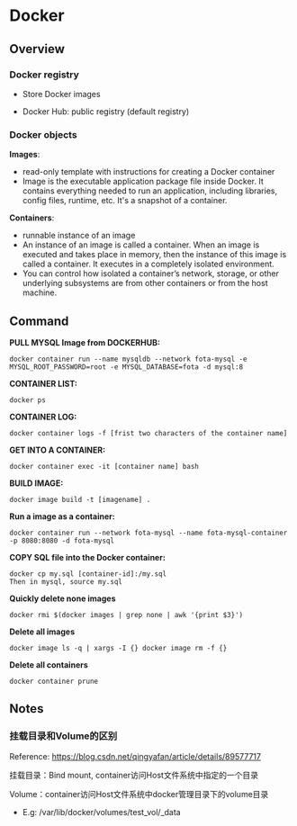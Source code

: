 # Docker

## Overview

### Docker registry

* Store Docker images

* Docker Hub: public registry (default registry)

### Docker objects

**Images**: 

* read-only template with instructions for creating a Docker container
* Image is the executable application package file inside Docker. It contains everything needed to run an application, including libraries, config files, runtime, etc. It's a snapshot of a container. 

**Containers**: 

* runnable instance of an image
* An instance of an image is called a container. When an image is executed and takes place in memory, then the instance of this image is called a container. It executes in a completely isolated environment.
* You can control how isolated a container’s network, storage, or other underlying subsystems are from other containers or from the host machine.



## Command

**PULL MYSQL Image from DOCKERHUB:**

```shell
docker container run --name mysqldb --network fota-mysql -e MYSQL_ROOT_PASSWORD=root -e MYSQL_DATABASE=fota -d mysql:8
```

**CONTAINER LIST:**

```shell
docker ps
```

**CONTAINER LOG:**

```
docker container logs -f [frist two characters of the container name]
```

**GET INTO A CONTAINER:**

```
docker container exec -it [container name] bash
```

**BUILD IMAGE:**

```
docker image build -t [imagename] .
```

**Run a image as a container:**

```
docker container run --network fota-mysql --name fota-mysql-container -p 8080:8080 -d fota-mysql
```

**COPY SQL file into the Docker container:**

```shell
docker cp my.sql [container-id]:/my.sql
Then in mysql, source my.sql
```

**Quickly delete none images**

```shell
docker rmi $(docker images | grep none | awk '{print $3}')
```

**Delete all images**

```shell
docker image ls -q | xargs -I {} docker image rm -f {}
```

**Delete all containers**

```shell
docker container prune
```

## Notes

### 挂载目录和Volume的区别

Reference: https://blog.csdn.net/qingyafan/article/details/89577717

挂载目录：Bind mount, container访问Host文件系统中指定的一个目录

Volume：container访问Host文件系统中docker管理目录下的volume目录

* E.g: /var/lib/docker/volumes/test_vol/_data









